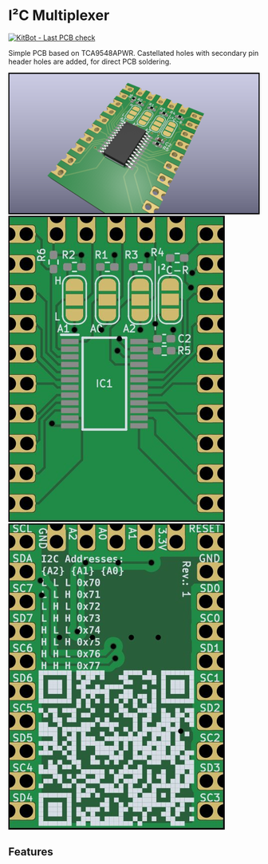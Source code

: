 # I²C Multiplexer

[![KitBot - Last PCB check](https://github.com/fanningert/kicad_pcb_i2cmultiplexer/actions/workflows/fabrication_check.yaml/badge.svg?branch=main)](https://github.com/fanningert/kicad_pcb_i2cmultiplexer/actions/workflows/fabrication_check.yaml)

Simple PCB based on TCA9548APWR. Castellated holes with secondary pin header holes are added, for direct PCB soldering. 

![3D render of PCB](doc/assets/pcb-3d.png)
![PCB Top](doc/assets/pcb-top.jpg)
![PCB Bottom](doc/assets/pcb-bottom.jpg)

## Features


